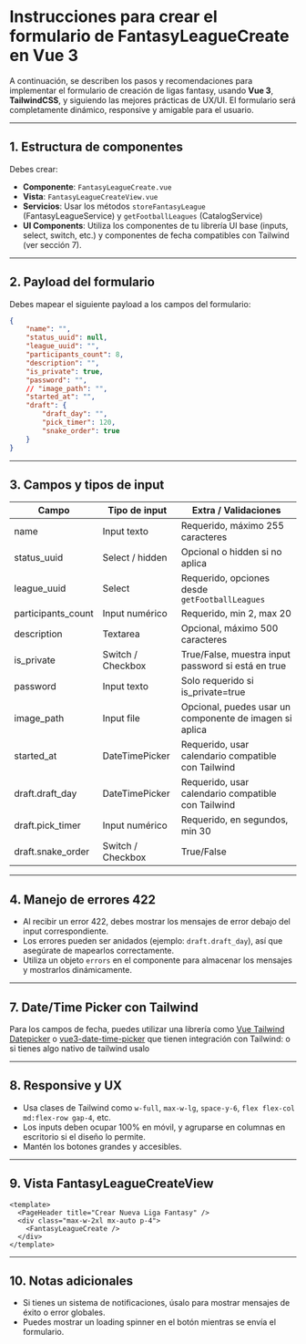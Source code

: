 # Instrucciones para crear el formulario de FantasyLeagueCreate en Vue 3

A continuación, se describen los pasos y recomendaciones para implementar el formulario de creación de ligas fantasy, usando **Vue 3**, **TailwindCSS**, y siguiendo las mejores prácticas de UX/UI. El formulario será completamente dinámico, responsive y amigable para el usuario.

---

## 1. Estructura de componentes

Debes crear:

- **Componente**: `FantasyLeagueCreate.vue`
- **Vista**: `FantasyLeagueCreateView.vue`
- **Servicios**: Usar los métodos `storeFantasyLeague` (FantasyLeagueService) y `getFootballLeagues` (CatalogService)
- **UI Components**: Utiliza los componentes de tu librería UI base (inputs, select, switch, etc.) y componentes de fecha compatibles con Tailwind (ver sección 7).

---

## 2. Payload del formulario

Debes mapear el siguiente payload a los campos del formulario:

```json
{
    "name": "",
    "status_uuid": null,
    "league_uuid": "",
    "participants_count": 8,
    "description": "",
    "is_private": true,
    "password": "",
    // "image_path": "",
    "started_at": "",
    "draft": {
        "draft_day": "",
        "pick_timer": 120,
        "snake_order": true
    }
}
```

---

## 3. Campos y tipos de input

| Campo                | Tipo de input         | Extra / Validaciones                                         |
|----------------------|----------------------|-------------------------------------------------------------|
| name                 | Input texto          | Requerido, máximo 255 caracteres                            |
| status_uuid          | Select / hidden      | Opcional o hidden si no aplica                              |
| league_uuid          | Select               | Requerido, opciones desde `getFootballLeagues`              |
| participants_count   | Input numérico       | Requerido, min 2, max 20                                    |
| description          | Textarea             | Opcional, máximo 500 caracteres                             |
| is_private           | Switch / Checkbox    | True/False, muestra input password si está en true          |
| password             | Input texto          | Solo requerido si is_private=true                            |
| image_path           | Input file           | Opcional, puedes usar un componente de imagen si aplica     |
| started_at           | DateTimePicker       | Requerido, usar calendario compatible con Tailwind          |
| draft.draft_day      | DateTimePicker       | Requerido, usar calendario compatible con Tailwind          |
| draft.pick_timer     | Input numérico       | Requerido, en segundos, min 30                              |
| draft.snake_order    | Switch / Checkbox    | True/False                                                  |

---

## 4. Manejo de errores 422

- Al recibir un error 422, debes mostrar los mensajes de error debajo del input correspondiente.
- Los errores pueden ser anidados (ejemplo: `draft.draft_day`), así que asegúrate de mapearlos correctamente.
- Utiliza un objeto `errors` en el componente para almacenar los mensajes y mostrarlos dinámicamente.

---



## 7. Date/Time Picker con Tailwind

Para los campos de fecha, puedes utilizar una librería como [Vue Tailwind Datepicker](https://vue-tailwind-datepicker.vercel.app/) o [vue3-date-time-picker](https://vue3datepicker.com/) que tienen integración con Tailwind:
o si tienes algo nativo de tailwind usalo

---

## 8. Responsive y UX

- Usa clases de Tailwind como `w-full`, `max-w-lg`, `space-y-6`, `flex flex-col md:flex-row gap-4`, etc.
- Los inputs deben ocupar 100% en móvil, y agruparse en columnas en escritorio si el diseño lo permite.
- Mantén los botones grandes y accesibles.

---

## 9. Vista FantasyLeagueCreateView

```vue
<template>
  <PageHeader title="Crear Nueva Liga Fantasy" />
  <div class="max-w-2xl mx-auto p-4">
    <FantasyLeagueCreate />
  </div>
</template>
```

---

## 10. Notas adicionales


- Si tienes un sistema de notificaciones, úsalo para mostrar mensajes de éxito o error globales.
- Puedes mostrar un loading spinner en el botón mientras se envía el formulario.

